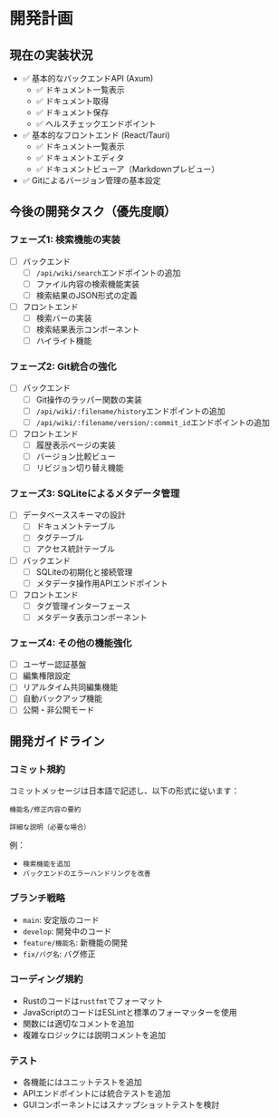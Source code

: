 # 開発計画

## 現在の実装状況

- ✅ 基本的なバックエンドAPI (Axum)
  - ✅ ドキュメント一覧表示
  - ✅ ドキュメント取得
  - ✅ ドキュメント保存
  - ✅ ヘルスチェックエンドポイント
- ✅ 基本的なフロントエンド (React/Tauri)
  - ✅ ドキュメント一覧表示
  - ✅ ドキュメントエディタ
  - ✅ ドキュメントビューア（Markdownプレビュー）
- ✅ Gitによるバージョン管理の基本設定

## 今後の開発タスク（優先度順）

### フェーズ1: 検索機能の実装

- [ ] バックエンド
  - [ ] `/api/wiki/search`エンドポイントの追加
  - [ ] ファイル内容の検索機能実装
  - [ ] 検索結果のJSON形式の定義
- [ ] フロントエンド
  - [ ] 検索バーの実装
  - [ ] 検索結果表示コンポーネント
  - [ ] ハイライト機能

### フェーズ2: Git統合の強化

- [ ] バックエンド
  - [ ] Git操作のラッパー関数の実装
  - [ ] `/api/wiki/:filename/history`エンドポイントの追加
  - [ ] `/api/wiki/:filename/version/:commit_id`エンドポイントの追加
- [ ] フロントエンド
  - [ ] 履歴表示ページの実装
  - [ ] バージョン比較ビュー
  - [ ] リビジョン切り替え機能

### フェーズ3: SQLiteによるメタデータ管理

- [ ] データベーススキーマの設計
  - [ ] ドキュメントテーブル
  - [ ] タグテーブル
  - [ ] アクセス統計テーブル
- [ ] バックエンド
  - [ ] SQLiteの初期化と接続管理
  - [ ] メタデータ操作用APIエンドポイント
- [ ] フロントエンド
  - [ ] タグ管理インターフェース
  - [ ] メタデータ表示コンポーネント

### フェーズ4: その他の機能強化

- [ ] ユーザー認証基盤
- [ ] 編集権限設定
- [ ] リアルタイム共同編集機能
- [ ] 自動バックアップ機能
- [ ] 公開・非公開モード

## 開発ガイドライン

### コミット規約

コミットメッセージは日本語で記述し、以下の形式に従います：

```
機能名/修正内容の要約

詳細な説明（必要な場合）
```

例：
- `検索機能を追加`
- `バックエンドのエラーハンドリングを改善`

### ブランチ戦略

- `main`: 安定版のコード
- `develop`: 開発中のコード
- `feature/機能名`: 新機能の開発
- `fix/バグ名`: バグ修正

### コーディング規約

- Rustのコードは`rustfmt`でフォーマット
- JavaScriptのコードはESLintと標準のフォーマッターを使用
- 関数には適切なコメントを追加
- 複雑なロジックには説明コメントを追加

### テスト

- 各機能にはユニットテストを追加
- APIエンドポイントには統合テストを追加
- GUIコンポーネントにはスナップショットテストを検討 